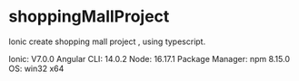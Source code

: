 # shoppingMallProject

Ionic create shopping mall project , using typescript.

Ionic: V7.0.0 Angular CLI: 14.0.2 Node: 16.17.1 Package Manager: npm 8.15.0 OS: win32 x64
